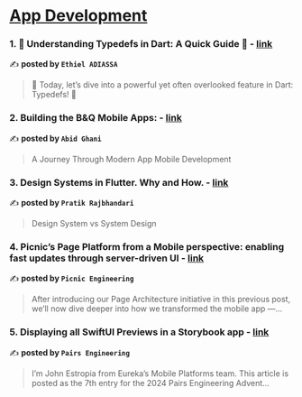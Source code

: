 
<h1><a href=https://medium.com/tag/mobile-app-development/recommended target="_blank" rel="noopener noreferrer">App Development</a></h1>
<h3>1. 🚀 Understanding Typedefs in Dart: A Quick Guide 🚀 - <a href="https://medium.com/@ethiel97/understanding-typedefs-in-dart-a-quick-guide-30f2ea0b3605" target="_blank" rel="noopener noreferrer">link</a></h3>

✍️ **posted by `Ethiel ADIASSA`**

<blockquote>👋 Today, let’s dive into a powerful yet often overlooked feature in Dart: Typedefs! 🎯</blockquote>

<h3>2. Building the B&Q Mobile Apps: - <a href="https://medium.com/@abid.ghani/building-the-b-q-mobile-apps-ce69ab593797" target="_blank" rel="noopener noreferrer">link</a></h3>

✍️ **posted by `Abid Ghani`**

<blockquote>A Journey Through Modern App Mobile Development</blockquote>

<h3>3. Design Systems in Flutter. Why and How. - <a href="https://medium.com/@rajbhandaripratik8/design-systems-in-flutter-why-and-how-a689c26c0340" target="_blank" rel="noopener noreferrer">link</a></h3>

✍️ **posted by `Pratik Rajbhandari`**

<blockquote>Design System vs System Design</blockquote>

<h3>4. Picnic’s Page Platform from a Mobile perspective: enabling fast updates through server-driven UI - <a href="https://medium.com/picnic-engineering/server-driven-ui-in-picnics-page-platform-c1603b55c7b2" target="_blank" rel="noopener noreferrer">link</a></h3>

✍️ **posted by `Picnic Engineering`**

<blockquote>After introducing our Page Architecture initiative in this previous post, we’ll now dive deeper into how we transformed the mobile app —…</blockquote>

<h3>5. Displaying all SwiftUI Previews in a Storybook app - <a href="https://medium.com/eureka-engineering/displaying-all-swiftui-previews-in-a-storybook-app-1dd8e925d777" target="_blank" rel="noopener noreferrer">link</a></h3>

✍️ **posted by `Pairs Engineering`**

<blockquote>I’m John Estropia from Eureka’s Mobile Platforms team. This article is posted as the 7th entry for the 2024 Pairs Engineering Advent…</blockquote>

